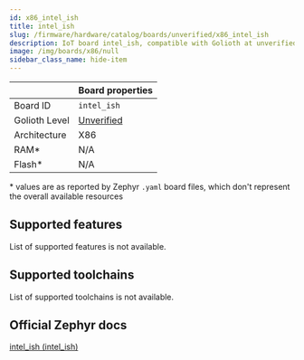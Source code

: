 ```yaml
---
id: x86_intel_ish
title: intel_ish
slug: /firmware/hardware/catalog/boards/unverified/x86_intel_ish
description: IoT board intel_ish, compatible with Golioth at unverified level.
image: /img/boards/x86/null
sidebar_class_name: hide-item
---
```


[//]: # (This is an auto-generated file, do not edit! Changes to it will be lost upon re-generation)



|                | Board properties     |
| -------------  | -------------------- |
| Board ID       | `intel_ish` |
| Golioth Level  | [Unverified](/firmware/hardware#unverified-boards) |
| Architecture   | X86 |
| RAM*           | N/A |
| Flash*         | N/A |

\* values are as reported by Zephyr `.yaml` board files, which don't represent the overall available resources



## Supported features

List of supported features is not available.

## Supported toolchains

List of supported toolchains is not available.

## Official Zephyr docs

[intel_ish (intel_ish)](https://docs.zephyrproject.org/latest/boards/x86/intel_ish/doc/index.html)

